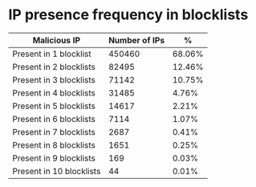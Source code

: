# IP presence frequency in blocklists
| Malicious IP | Number of IPs | % |
|----|----|----|
| Present in 1 blocklist | 450460 | 68.06% |
| Present in 2 blocklists | 82495 | 12.46% |
| Present in 3 blocklists | 71142 | 10.75% |
| Present in 4 blocklists | 31485 | 4.76% |
| Present in 5 blocklists | 14617 | 2.21% |
| Present in 6 blocklists | 7114 | 1.07% |
| Present in 7 blocklists | 2687 | 0.41% |
| Present in 8 blocklists | 1651 | 0.25% |
| Present in 9 blocklists | 169 | 0.03% |
| Present in 10 blocklists | 44 | 0.01% |
